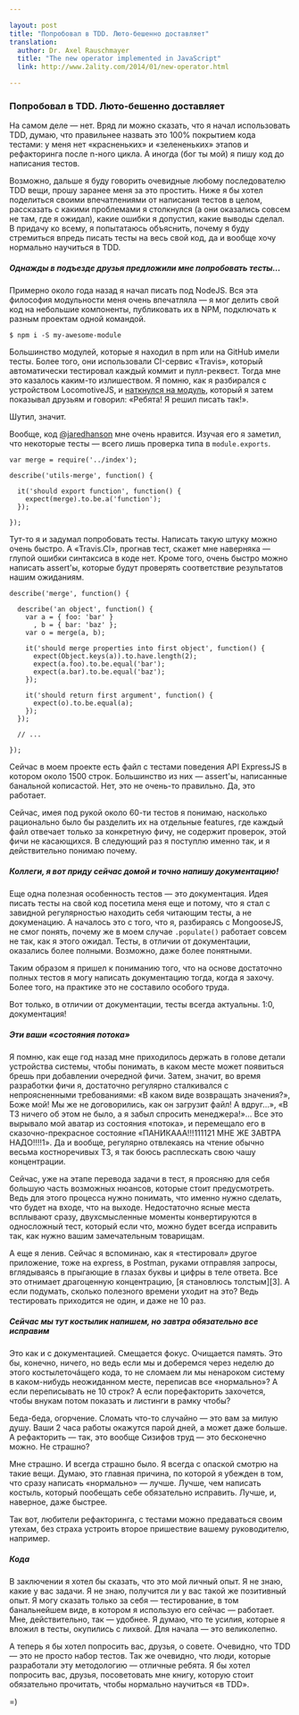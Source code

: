 ```yaml
---

layout: post
title: "Попробовал в TDD. Люто-бешенно доставляет"
translation: 
  author: Dr. Axel Rauschmayer
  title: "The new operator implemented in JavaScript"
  link: http://www.2ality.com/2014/01/new-operator.html

---
```


### Попробовал в TDD. Люто-бешенно доставляет


На самом деле — нет. Вряд ли можно сказать, что я начал использовать TDD,
думаю, что правильнее назвать это 100% покрытием кода тестами: у меня нет
«красненьких» и «зелененьких» этапов и рефакторинга после n-ного цикла. А иногда
(бог ты мой) я пишу код до написания тестов.

Возможно, дальше я буду говорить очевидные любому последователю TDD вещи, прошу
заранее меня за это простить. Ниже я бы хотел поделиться своими впечатлениями
от написания тестов в целом, рассказать с какими проблемами я столкнулся (а они
оказались совсем не там, где я ожидал), какие ошибки я допустил, какие выводы
сделал. В придачу ко всему, я попытатаюсь объяснить, почему я буду стремиться
впредь писать тесты на весь свой код, да и вообще хочу нормально научиться в TDD.


##### Однажды в подъезде друзья предложили мне попробовать тесты…

Примерно около года назад я начал писать под NodeJS. Вся эта философия
модульности меня очень впечатляла — я мог делить свой код на небольшие
компоненты, публиковать их в NPM, подключать к разным проектам одной командой.

    $ npm i -S my-awesome-module

Большинство модулей, которые я находил в npm или на GitHub имели тесты. Более
того, они использовали CI-сервис «Travis», который автоматически тестировал
каждый коммит и пулл-реквест. Тогда мне это казалось каким-то излишеством.
Я помню, как я разбирался с устройством LocomotiveJS, и [наткнулся на модуль][0],
который я затем показывал друзьям и говорил: «Ребята! Я решил писать так!».

Шутил, значит.

Вообще, код [@jaredhanson][1] мне очень нравится. Изучая его я заметил, что
некоторые тесты — всего лишь проверка типа в `module.exports`.

    var merge = require('../index');

    describe('utils-merge', function() {
        
      it('should export function', function() {
        expect(merge).to.be.a('function');
      });
      
    });

Тут-то я и задумал попробовать тесты. Написать такую штуку можно очень быстро.
А «Travis.CI», прогнав тест, скажет мне наверняка — глупой ошибки синтаксиса
в коде нет. Кроме того, очень быстро можно написать assert'ы, которые будут
проверять соответствие результатов нашим ожиданиям.


    describe('merge', function() {

      describe('an object', function() {
        var a = { foo: 'bar' }
          , b = { bar: 'baz' };
        var o = merge(a, b);
        
        it('should merge properties into first object', function() {
          expect(Object.keys(a)).to.have.length(2);
          expect(a.foo).to.be.equal('bar');
          expect(a.bar).to.be.equal('baz');
        });
        
        it('should return first argument', function() {
          expect(o).to.be.equal(a);
        });
      });

      // ...

    });


Сейчас в моем проекте есть файл с тестами поведения API ExpressJS в котором
около 1500 строк. Большинство из них — assert'ы, написанные банальной кописастой. 
Нет, это не очень-то правильно. Да, это работает. 

Сейчас, имея под рукой около 60-ти тестов я понимаю, насколько рационально было
бы разделить их на отдельные features, где каждый файл отвечает только
за конкретную фичу, не содержит проверок, этой фичи не касающихся. В следующий
раз я поступлю именно так, и я действительно понимаю почему.



##### Коллеги, я вот приду сейчас домой и точно напишу документацию!

Еще одна полезная особенность тестов — это документация. Идея писать тесты
на свой код посетила меня еще и потому, что я стал с завидной регулярностью
находить себя читающим тесты, а не докуменацию. А началось это с того, что я,
разбираясь с MongooseJS, не смог понять, почему же в моем случае `.populate()`
работает совсем не так, как я этого ожидал. Тесты, в отличии от документации,
оказались более полными. Возможно, даже более понятными. 

Таким образом я пришел к пониманию того, что на основе достаточно полных тестов
я могу написать документацию тогда, когда я захочу. Более того, на практике
это не составило особого труда.

Вот только, в отличии от документации, тесты всегда актуальны. 1:0, документация!



##### Эти ваши «состояния потока»

Я помню, как еще год назад мне приходилось держать в голове детали устройства
системы, чтобы понимать, в каком месте может появиться брешь при добавлении
очередной фичи. Затем, значит, во время разработки фичи я, достаточно регулярно
сталкивался с непроясненными требованиями: «В каком виде возвращать значения?»,
Боже мой! Мы же не договорились, как он загрузит файл! А вдруг…», «В ТЗ ничего
об этом не было, а я забыл спросить менеджера!»… Все это вырывало мой аватар
из состояния «потока», и перемещало его в сказочно-прекрасное состояние
«ПАНИКААА!!!111121 МНЕ ЖЕ ЗАВТРА НАДО!!!!1». Да и вообще, регулярно отвлекаясь
на чтение обычно весьма костноречивых ТЗ, я так боюсь расплескать свою чашу
концентрации.

Сейчас, уже на этапе перевода задачи в тест, я проясняю для себя большую часть
возможных нюансов, которые стоит предусмотреть. Ведь для этого процесса нужно
понимать, что именно нужно сделать, что будет на входе, что на выходе.
Недостаточно ясные места всплывают сразу, двухсмысленные моменты конвертируются
в односложный тест, который если что, можно будет всегда исправить так, как
нужно вашим замечательным товарищам.

А еще я ленив. Сейчас я вспоминаю, как я «тестировал» другое приложение, тоже
на express, в Postman, руками отправляя запросы, вглядываясь в прыгающие
в глазах буквы и цифры в теле ответа. Все это отнимает драгоценную концентрацию,
[я становлюсь толстым][3]. А если подумать, сколько полезного времени уходит
на это? Ведь тестировать приходится не один, и даже не 10 раз.



##### Сейчас мы тут костылик напишем, но завтра обязательно все исправим

Это как и с документацией. Смещается фокус. Очищается память. Это бы, конечно,
ничего, но ведь если мы и доберемся через неделю до этого костылеточáщего кода,
то не сломаем ли мы ненароком систему в каком-нибудь неожиданном месте, переписав
все «нормально»? А если переписывать не 10 строк? А если порефакторить захочется,
чтобы внукам потом показать и листинги в рамку чтобы?

Беда-беда, огорчение. Сломать что-то случайно — это вам за милую душу. Ваши 2 часа
работы окажутся парой дней, а может даже больше. А рефакторить — так, это вообще
Сизифов труд — это бесконечно можно. Не страшно?

Мне страшно. И всегда страшно было. Я всегда с опаской смотрю на такие вещи.
Думаю, это главная причина, по которой я убежден в том, что сразу написать
«нормально» — лучше. Лучше, чем написать костыль, который пообещать себе
обязательно исправить. Лучше, и, наверное, даже быстрее. 

Так вот, любители рефакторинга, с тестами можно предаваться своим утехам,
без страха устроить второе пришествие вашему руководителю, например.


##### Кода

В заключении я хотел бы сказать, что это мой личный опыт. Я не знаю, какие у вас
задачи. Я не знаю, получится ли у вас такой же позитивный опыт. Я могу сказать
только за себя — тестирование, в том банальнейшем виде, в котором я использую его
сейчас — работает. Мне, действительно, так — удобнее. Я думаю, что те усилия,
которые я вложил в тесты, окупились с лихвой. Для начала — это великолепно.

А теперь я бы хотел попросить вас, друзья, о совете. Очевидно, что TDD — это
не просто набор тестов. Так же очевидно, что люди, которые разработали эту
методологию — отличные ребята. Я бы хотел попросить вас, друзья, посоветовать
мне книгу, которую стоит обязательно прочитать, чтобы нормально научиться «в TDD».

=)


[0]: https://github.com/jaredhanson/utils-merge
[1]: https://github.com/jaredhanson/
[2]: http://www.uxfox.ru/your-app-makes-me-fat/
